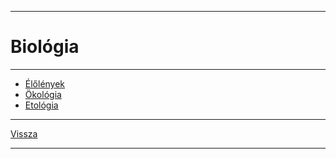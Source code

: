 
---

# Biológia

---

- [Élőlények](./biologia/elolenyek.md)
- [Ökológia](./biologia/okologia.md)
- [Etológia](./biologia/etologia.md)

---

[Vissza](../../../README.md)

---
